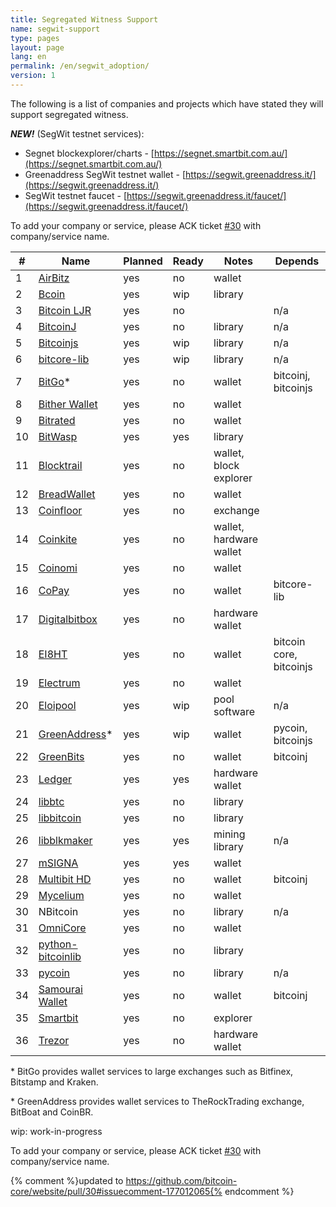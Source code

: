 ```yaml
---
title: Segregated Witness Support
name: segwit-support
type: pages
layout: page
lang: en
permalink: /en/segwit_adoption/
version: 1
---
```


The following is a list of companies and projects which have stated they will support segregated witness.

**_NEW!_** (SegWit testnet services):

- Segnet blockexplorer/charts - [https://segnet.smartbit.com.au/](https://segnet.smartbit.com.au/)
- Greenaddress SegWit testnet wallet - [https://segwit.greenaddress.it/](https://segwit.greenaddress.it/)
- SegWit testnet faucet - [https://segwit.greenaddress.it/faucet/](https://segwit.greenaddress.it/faucet/)

To add your company or service, please ACK ticket [#30] with company/service name.

|#|Name|Planned|Ready|Notes|Depends|
|-|----|-------|-----|-----|-------|
|1|[AirBitz](https://airbitz.co/)|yes|no|wallet||
|2|[Bcoin](https://github.com/bcoin-org/bcoin)|yes|wip|library||
|3|[Bitcoin LJR](http://luke.dashjr.org/programs/bitcoin-ljr/)|yes|no||n/a|
|4|[BitcoinJ](https://bitcoinj.github.io/)|yes|no|library|n/a|
|5|[Bitcoinjs](http://bitcoinjs.org/)|yes|wip|library|n/a|
|6|[bitcore-lib](https://bitcore.io/)|yes|wip|library|n/a|
|7|[BitGo](https://www.bitgo.com/)*|yes|no|wallet|bitcoinj, bitcoinjs|
|8|[Bither Wallet](https://bither.net/)|yes|no|wallet||
|9|[Bitrated](https://www.bitrated.com/)|yes|no|wallet||
|10|[BitWasp](https://github.com/Bit-Wasp/bitcoin-php)|yes|yes|library||
|11|[Blocktrail](https://www.blocktrail.com/)|yes|no|wallet, block explorer||
|12|[BreadWallet](http://breadwallet.com/)|yes|no|wallet||
|13|[Coinfloor](https://www.coinfloor.co.uk/)|yes|no|exchange||
|14|[Coinkite](https://coinkite.com/)|yes|no|wallet, hardware wallet||
|15|[Coinomi](https://coinomi.com/)|yes|no|wallet||
|16|[CoPay](https://copay.io/)|yes|no|wallet|bitcore-lib|
|17|[Digitalbitbox](https://digitalbitbox.com/)|yes|no|hardware wallet||
|18|[EI8HT](http://ei8.ht/)|yes|no|wallet|bitcoin core, bitcoinjs|
|19|[Electrum](https://electrum.org/)|yes|no|wallet||
|20|[Eloipool](https://github.com/luke-jr/eloipool)|yes|wip|pool software|n/a|
|21|[GreenAddress](https://greenaddress.it/)*|yes|wip|wallet|pycoin, bitcoinjs|
|22|[GreenBits](https://www.greenbits.com/)|yes|no|wallet|bitcoinj|
|23|[Ledger](https://www.ledgerwallet.com/)|yes|yes|hardware wallet||
|24|[libbtc](https://github.com/libbtc)|yes|no|library||
|25|[libbitcoin](http://libbitcoin.dyne.org/)|yes|no|library||
|26|[libblkmaker](https://github.com/bitcoin/libblkmaker)|yes|yes|mining library|n/a|
|27|[mSIGNA](https://ciphrex.com/)|yes|yes|wallet||
|28|[Multibit HD](https://multibit.org/)|yes|no|wallet|bitcoinj|
|29|[Mycelium](https://mycelium.com/)|yes|no|wallet||
|30|NBitcoin|yes|no|library|n/a|
|31|[OmniCore](https://github.com/OmniLayer/omnicore)|yes|no|wallet||
|32|[python-bitcoinlib](https://github.com/petertodd/python-bitcoinlib)|yes|no|library||
|33|[pycoin](https://github.com/richardkiss/pycoin)|yes|no|library|n/a|
|34|[Samourai Wallet](http://samouraiwallet.com/)|yes|no|wallet|bitcoinj|
|35|[Smartbit](https://www.smartbit.com.au/)|yes|no|explorer||
|36|[Trezor](http://satoshilabs.com/trezor/)|yes|no|hardware wallet||

\* BitGo provides wallet services to large exchanges such as Bitfinex, Bitstamp and Kraken.

\* GreenAddress provides wallet services to TheRockTrading exchange, BitBoat and CoinBR.

wip: work-in-progress

To add your company or service, please ACK ticket [#30] with company/service name.

[#30]: https://github.com/bitcoin-core/website/pull/30
{% comment %}updated to https://github.com/bitcoin-core/website/pull/30#issuecomment-177012065{% endcomment %}
